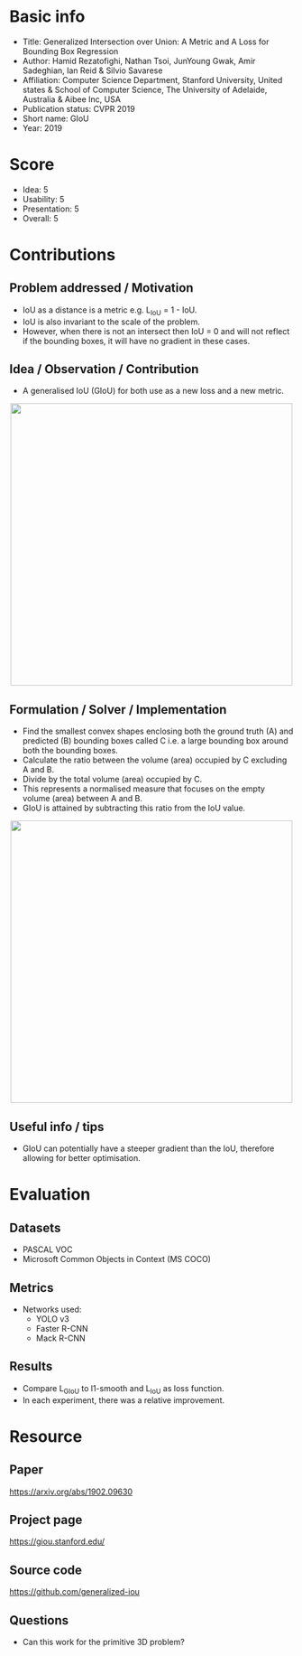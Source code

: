 # Basic info
- Title: Generalized Intersection over Union: A Metric and A Loss for Bounding Box Regression
- Author: Hamid Rezatofighi, Nathan Tsoi, JunYoung Gwak, Amir Sadeghian, Ian Reid & Silvio Savarese
- Affiliation: Computer Science Department, Stanford University, United states & School of Computer Science, The University of Adelaide, Australia & Aibee Inc, USA
- Publication status: CVPR 2019
- Short name: GIoU
- Year: 2019

# Score
- Idea: 5
- Usability: 5
- Presentation: 5
- Overall: 5

# Contributions
## Problem addressed / Motivation
- IoU as a distance is a metric e.g. L<sub>IoU</sub> = 1 - IoU.
- IoU is also invariant to the scale of the problem.
- However, when there is not an intersect then IoU = 0 and will not reflect if the bounding boxes, it will have no gradient in these cases.

## Idea / Observation / Contribution
- A generalised IoU (GIoU) for both use as a new loss and a new metric.

<p align="center">
  <img src="https://giou.stanford.edu/_nuxt/img/3cfc41f.jpg" width=500>
</p>

## Formulation / Solver / Implementation
- Find the smallest convex shapes enclosing both the ground truth (A) and predicted (B) bounding boxes called C i.e. a large bounding box around both the bounding boxes.
- Calculate the ratio between the volume (area) occupied by C excluding A and B.
- Divide by the total volume (area) occupied by C.
- This represents a normalised measure that focuses on the empty volume (area) between A and B.
- GIoU is attained by subtracting this ratio from the IoU value.

<p align="center">
  <img src="https://github.com/AndrewColligan/Paper-Reading-Notes/blob/master/Notes/Imgs/GIoU.png" width=500>
</p>

## Useful info / tips
- GIoU can potentially have a steeper gradient than the IoU, therefore allowing for better optimisation.

# Evaluation
## Datasets
- PASCAL VOC
- Microsoft Common Objects in Context (MS COCO)

## Metrics
- Networks used:
  - YOLO v3
  - Faster R-CNN
  - Mack R-CNN

## Results
- Compare L<sub>GIoU</sub> to l1-smooth and L<sub>IoU</sub> as loss function.
- In each experiment, there was a relative improvement.

# Resource
## Paper
https://arxiv.org/abs/1902.09630

## Project page
https://giou.stanford.edu/

## Source code
https://github.com/generalized-iou

## Questions
- Can this work for the primitive 3D problem?
